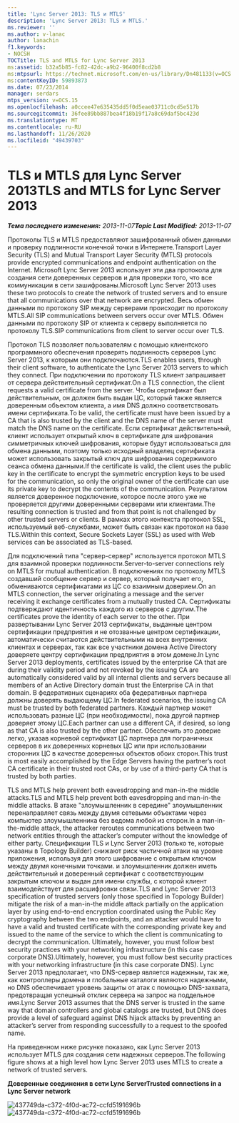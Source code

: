 ```yaml
---
title: 'Lync Server 2013: TLS и MTLS'
description: 'Lync Server 2013: TLS и MTLS.'
ms.reviewer: ''
ms.author: v-lanac
author: lanachin
f1.keywords:
- NOCSH
TOCTitle: TLS and MTLS for Lync Server 2013
ms:assetid: b32a5b85-fc82-42dc-a9b2-96400f8cd2b8
ms:mtpsurl: https://technet.microsoft.com/en-us/library/Dn481133(v=OCS.15)
ms:contentKeyID: 59893873
ms.date: 07/23/2014
manager: serdars
mtps_version: v=OCS.15
ms.openlocfilehash: a0ccee47e635435dd5f0d5eae03711c0cd5e517b
ms.sourcegitcommit: 36fee89bb887bea4f18b19f17a8c69daf5bc423d
ms.translationtype: MT
ms.contentlocale: ru-RU
ms.lasthandoff: 11/26/2020
ms.locfileid: "49439703"
---
```

# <a name="tls-and-mtls-for-lync-server-2013"></a><span data-ttu-id="3fffa-103">TLS и MTLS для Lync Server 2013</span><span class="sxs-lookup"><span data-stu-id="3fffa-103">TLS and MTLS for Lync Server 2013</span></span>

<div data-xmlns="http://www.w3.org/1999/xhtml">

<div class="topic" data-xmlns="http://www.w3.org/1999/xhtml" data-msxsl="urn:schemas-microsoft-com:xslt" data-cs="https://msdn.microsoft.com/">

<div data-asp="https://msdn2.microsoft.com/asp">



</div>

<div id="mainSection">

<div id="mainBody"><span data-ttu-id="3fffa-104">

<span> </span></span><span class="sxs-lookup"><span data-stu-id="3fffa-104">

<span> </span></span></span>

<span data-ttu-id="3fffa-105">_**Тема последнего изменения:** 2013-11-07_</span><span class="sxs-lookup"><span data-stu-id="3fffa-105">_**Topic Last Modified:** 2013-11-07_</span></span>

<span data-ttu-id="3fffa-106">Протоколы TLS и MTLS предоставляют зашифрованный обмен данными и проверку подлинности конечной точки в Интернете.</span><span class="sxs-lookup"><span data-stu-id="3fffa-106">Transport Layer Security (TLS) and Mutual Transport Layer Security (MTLS) protocols provide encrypted communications and endpoint authentication on the Internet.</span></span> <span data-ttu-id="3fffa-107">Microsoft Lync Server 2013 использует эти два протокола для создания сети доверенных серверов и для проверки того, что все коммуникации в сети зашифрованы.</span><span class="sxs-lookup"><span data-stu-id="3fffa-107">Microsoft Lync Server 2013 uses these two protocols to create the network of trusted servers and to ensure that all communications over that network are encrypted.</span></span> <span data-ttu-id="3fffa-108">Весь обмен данными по протоколу SIP между серверами происходит по протоколу MTLS.</span><span class="sxs-lookup"><span data-stu-id="3fffa-108">All SIP communications between servers occur over MTLS.</span></span> <span data-ttu-id="3fffa-109">Обмен данными по протоколу SIP от клиента к серверу выполняется по протоколу TLS.</span><span class="sxs-lookup"><span data-stu-id="3fffa-109">SIP communications from client to server occur over TLS.</span></span>

<span data-ttu-id="3fffa-110">Протокол TLS позволяет пользователям с помощью клиентского программного обеспечения проверять подлинность серверов Lync Server 2013, к которым они подключаются.</span><span class="sxs-lookup"><span data-stu-id="3fffa-110">TLS enables users, through their client software, to authenticate the Lync Server 2013 servers to which they connect.</span></span> <span data-ttu-id="3fffa-111">При подключении по протоколу TLS клиент запрашивает от сервера действительный сертификат.</span><span class="sxs-lookup"><span data-stu-id="3fffa-111">On a TLS connection, the client requests a valid certificate from the server.</span></span> <span data-ttu-id="3fffa-112">Чтобы сертификат был действительным, он должен быть выдан ЦС, который также является доверенным объектом клиента, а имя DNS должно соответствовать имени сертификата.</span><span class="sxs-lookup"><span data-stu-id="3fffa-112">To be valid, the certificate must have been issued by a CA that is also trusted by the client and the DNS name of the server must match the DNS name on the certificate.</span></span> <span data-ttu-id="3fffa-113">Если сертификат действительный, клиент использует открытый ключ в сертификате для шифрования симметричных ключей шифрования, которые будут использоваться для обмена данными, поэтому только исходный владелец сертификата может использовать закрытый ключ для шифрования содержимого сеанса обмена данными.</span><span class="sxs-lookup"><span data-stu-id="3fffa-113">If the certificate is valid, the client uses the public key in the certificate to encrypt the symmetric encryption keys to be used for the communication, so only the original owner of the certificate can use its private key to decrypt the contents of the communication.</span></span> <span data-ttu-id="3fffa-114">Результатом является доверенное подключение, которое после этого уже не проверяется другими доверенными серверами или клиентами.</span><span class="sxs-lookup"><span data-stu-id="3fffa-114">The resulting connection is trusted and from that point is not challenged by other trusted servers or clients.</span></span> <span data-ttu-id="3fffa-115">В рамках этого контекста протокол SSL, используемый веб-службами, может быть связан как протокол на базе TLS.</span><span class="sxs-lookup"><span data-stu-id="3fffa-115">Within this context, Secure Sockets Layer (SSL) as used with Web services can be associated as TLS-based.</span></span>

<span data-ttu-id="3fffa-116">Для подключений типа "сервер-сервер" используется протокол MTLS для взаимной проверки подлинности.</span><span class="sxs-lookup"><span data-stu-id="3fffa-116">Server-to-server connections rely on MTLS for mutual authentication.</span></span> <span data-ttu-id="3fffa-117">В подключениях по протоколу MTLS создавший сообщение сервер и сервер, который получает его, обмениваются сертификатами из ЦС со взаимным доверием.</span><span class="sxs-lookup"><span data-stu-id="3fffa-117">On an MTLS connection, the server originating a message and the server receiving it exchange certificates from a mutually trusted CA.</span></span> <span data-ttu-id="3fffa-118">Сертификаты подтверждают идентичность каждого из серверов с другим.</span><span class="sxs-lookup"><span data-stu-id="3fffa-118">The certificates prove the identity of each server to the other.</span></span> <span data-ttu-id="3fffa-119">При развертывании Lync Server 2013 сертификаты, выданные центром сертификации предприятия и не отозванные центром сертификации, автоматически считаются действительными на всех внутренних клиентах и серверах, так как все участники домена Active Directory доверяете центру сертификации предприятия в этом домене.</span><span class="sxs-lookup"><span data-stu-id="3fffa-119">In Lync Server 2013 deployments, certificates issued by the enterprise CA that are during their validity period and not revoked by the issuing CA are automatically considered valid by all internal clients and servers because all members of an Active Directory domain trust the Enterprise CA in that domain.</span></span> <span data-ttu-id="3fffa-120">В федеративных сценариях оба федеративных партнера должны доверять выдающему ЦС.</span><span class="sxs-lookup"><span data-stu-id="3fffa-120">In federated scenarios, the issuing CA must be trusted by both federated partners.</span></span> <span data-ttu-id="3fffa-121">Каждый партнер может использовать разные ЦС (при необходимости), пока другой партнер доверяет этому ЦС.</span><span class="sxs-lookup"><span data-stu-id="3fffa-121">Each partner can use a different CA, if desired, so long as that CA is also trusted by the other partner.</span></span> <span data-ttu-id="3fffa-122">Обеспечить это доверие легко, указав корневой сертификат ЦС партнера для пограничных серверов в их доверенных корневых ЦС или при использовании сторонних ЦС в качестве доверенных объектов обоих сторон.</span><span class="sxs-lookup"><span data-stu-id="3fffa-122">This trust is most easily accomplished by the Edge Servers having the partner’s root CA certificate in their trusted root CAs, or by use of a third-party CA that is trusted by both parties.</span></span>

<span data-ttu-id="3fffa-123">TLS and MTLS help prevent both eavesdropping and man-in-the middle attacks.</span><span class="sxs-lookup"><span data-stu-id="3fffa-123">TLS and MTLS help prevent both eavesdropping and man-in-the middle attacks.</span></span> <span data-ttu-id="3fffa-124">В атаке "злоумышленник в середине" злоумышленник перенаправляет связь между двумя сетевыми объектами через компьютер злоумышленника без ведома любой из сторон.</span><span class="sxs-lookup"><span data-stu-id="3fffa-124">In a man-in-the-middle attack, the attacker reroutes communications between two network entities through the attacker’s computer without the knowledge of either party.</span></span> <span data-ttu-id="3fffa-125">Спецификации TLS и Lync Server 2013 (только те, которые указаны в Topology Builder) снижают риск частичной атаки на уровне приложения, используя для этого шифрование с открытым ключом между двумя конечными точками. и злоумышленник должен иметь действительный и доверенный сертификат с соответствующим закрытым ключом и выдан для имени службы, с которой клиент взаимодействует для расшифровки связи.</span><span class="sxs-lookup"><span data-stu-id="3fffa-125">TLS and Lync Server 2013 specification of trusted servers (only those specified in Topology Builder) mitigate the risk of a man-in-the middle attack partially on the application layer by using end-to-end encryption coordinated using the Public Key cryptography between the two endpoints, and an attacker would have to have a valid and trusted certificate with the corresponding private key and issued to the name of the service to which the client is communicating to decrypt the communication.</span></span> <span data-ttu-id="3fffa-126">Ultimately, however, you must follow best security practices with your networking infrastructure (in this case corporate DNS).</span><span class="sxs-lookup"><span data-stu-id="3fffa-126">Ultimately, however, you must follow best security practices with your networking infrastructure (in this case corporate DNS).</span></span> <span data-ttu-id="3fffa-127">Lync Server 2013 предполагает, что DNS-сервер является надежным, так же, как контроллеры домена и глобальные каталоги являются надежными, но DNS обеспечивает уровень защиты от атак с помощью DNS-захвата, предотвращая успешный отклик сервера на запрос на поддельное имя.</span><span class="sxs-lookup"><span data-stu-id="3fffa-127">Lync Server 2013 assumes that the DNS server is trusted in the same way that domain controllers and global catalogs are trusted, but DNS does provide a level of safeguard against DNS hijack attacks by preventing an attacker’s server from responding successfully to a request to the spoofed name.</span></span>

<span data-ttu-id="3fffa-128">На приведенном ниже рисунке показано, как Lync Server 2013 использует MTLS для создания сети надежных серверов.</span><span class="sxs-lookup"><span data-stu-id="3fffa-128">The following figure shows at a high level how Lync Server 2013 uses MTLS to create a network of trusted servers.</span></span>

<span data-ttu-id="3fffa-129">**Доверенные соединения в сети Lync Server**</span><span class="sxs-lookup"><span data-stu-id="3fffa-129">**Trusted connections in a Lync Server network**</span></span>

<span data-ttu-id="3fffa-130">![437749da-c372-4f0d-ac72-ccfd5191696b](images/Dn481133.437749da-c372-4f0d-ac72-ccfd5191696b(OCS.15).jpg "437749da-c372-4f0d-ac72-ccfd5191696b")</span><span class="sxs-lookup"><span data-stu-id="3fffa-130">![437749da-c372-4f0d-ac72-ccfd5191696b](images/Dn481133.437749da-c372-4f0d-ac72-ccfd5191696b(OCS.15).jpg "437749da-c372-4f0d-ac72-ccfd5191696b")</span></span>

<span data-ttu-id="3fffa-131"></div>

<span> </span>

</div>

</div>

</span><span class="sxs-lookup"><span data-stu-id="3fffa-131"></div>

<span> </span>

</div>

</div>

</span></span></div>

